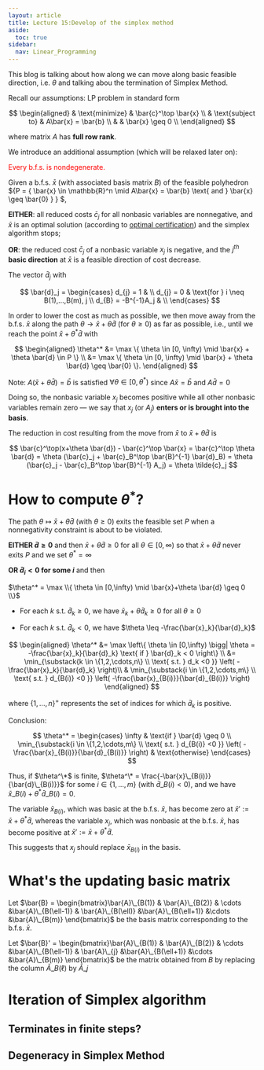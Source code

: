 ```yaml
---
layout: article
title: Lecture 15:Develop of the simplex method
aside:
  toc: true
sidebar:
  nav: Linear_Programming
---
```


This blog is talking about how along we can move along basic feasible direction, i.e. ${ \theta }$ and talking abou the termination of Simplex Method.

<!--more--> 

Recall our assumptions: LP problem in standard form

<center>$$
\begin{aligned}
& \text{minimize} & \bar{c}^\top \bar{x} \\
& \text{subject to} & A\bar{x} = \bar{b} \\
& & \bar{x} \geq 0 \\
\end{aligned}
$$</center>

where matrix ${A}$ has <b>full row rank</b>.

We introduce an additional assumption (which will be relaxed later on):

<font color=red>Every b.f.s. is nondegenerate.</font>

Given a b.f.s. ${\bar{x}}$ (with associated basis matrix $B$) of the feasible polyhedron ${P = \{ \bar{x} \in \mathbb{R}^n \mid A\bar{x} = \bar{b} \text{ and } \bar{x} \geq \bar{0} \} } $,

**EITHER**: all reduced costs ${\bar{c}_j}$ for all nonbasic variables are nonnegative, and ${\bar{x}}$ is an optimal solution (according to [optimal certification](https://wu-haonan.github.io/2023/10/13/LP_Lec_14.html#optimal-condition)) and the simplex algorithm stops;

**OR**: the reduced cost ${\bar{c}_j}$ of a nonbasic variable ${x_j}$ is negative, and the ${j^{th}}$ <b>basic direction</b> at ${\bar{x}}$ is a feasible direction of cost decrease.

The vector ${\bar{d}_j}$ with

<center>$$
\bar{d}_j = \begin{cases}
d_{j} = 1 & \\
d_{j} = 0 & \text{for } i \neq B(1),...,B(m), j \\
d_{B} = -B^{-1}A_j & \\
\end{cases}
$$</center>

In order to lower the cost as much as possible, we then move away from the b.f.s. $\bar{x}$ along the path $\theta \rightarrow \bar{x} + \theta \bar{d}$ (for $\theta \geq 0$) as far as possible, i.e., until we reach the point $\bar{x} + \theta^*\bar{d}$ with

<center>$$
\begin{aligned}
\theta^* &= \max \{ \theta \in [0, \infty) \mid \bar{x} + \theta \bar{d} \in P \} \\
&= \max \{ \theta \in [0, \infty) \mid \bar{x} + \theta \bar{d} \geq \bar{0} \}.
\end{aligned}
$$</center>

Note: ${ A(\bar{x} + \theta \bar{d}) = \bar{b} }$
 is satisfied  ${ \forall \theta \in [0,\theta^*) }$ since  ${ A\bar{x} = \bar{b} }$ and ${ A\bar{d} = 0 }$ 

Doing so, the nonbasic variable $x_j$ becomes positive while all other nonbasic variables remain zero — we say that $x_j$ (or $A_j$) <b>enters or is brought into the basis</b>.

The reduction in cost resulting from the move from $\bar{x}$ to $\bar{x} + \theta \bar{d}$ is

<center>$$
\bar{c}^\top(x+\theta \bar{d}) - \bar{c}^\top \bar{x} = \bar{c}^\top \theta \bar{d} = \theta (\bar{c}_j + \bar{c}_B^\top \bar{B}^{-1} \bar{d}_B) = \theta (\bar{c}_j - \bar{c}_B^\top \bar{B}^{-1} A_j) = \theta \tilde{c}_j
$$</center>

# How to compute ${\theta^*}$?

The path $\theta \mapsto \bar{x}+\theta \bar{d}$ (with $\theta \geq 0$) exits the feasible set $P$ when a nonnegativity constraint is about to be violated.

<b>EITHER $\bar{d} \geq 0$</b> and then $\bar{x}+\theta \bar{d} \geq 0$ for all $\theta \in [0,\infty)$ so that $\bar{x}+\theta \bar{d}$ never exits $P$ and we set $\theta^* = \infty$

<b>OR $\bar{d}_i < 0$ for some $i$</b> and then

$\theta^* = \max \\{ \theta \in [0,\infty) \mid \bar{x}+\theta \bar{d} \geq 0 \\}$

- For each $k$ s.t. $\bar{d}_k \geq 0$, we have $\bar{x}_k+\theta \bar{d}_k \geq 0$ for all $\theta \geq 0$

- For each $k$ s.t. $\bar{d}_k < 0$, we have $\theta \leq -\frac{\bar{x}_k}{\bar{d}_k}$

<center>$$
\begin{aligned}
\theta^* &= \max \left\{ \theta \in [0,\infty) \bigg| \theta = -\frac{\bar{x}_k}{\bar{d}_k} \text{ if } \bar{d}_k < 0 \right\} \\
&= \min_{\substack{k \in \{1,2,\cdots,n\} \\ \text{ s.t. } d_k <0 }} \left( -\frac{\bar{x}_k}{\bar{d}_k} \right)\\
& \min_{\substack{i \in \{1,2,\cdots,m\} \\ \text{ s.t. } d_{B(i)} <0 }} \left( -\frac{\bar{x}_{B(i)}}{\bar{d}_{B(i)}} \right)
\end{aligned}
$$</center>

where $\{1,...,n\}^+$ represents the set of indices for which $\bar{d}_k$ is positive.

Conclusion:

<center>$$
\theta^* = 
\begin{cases} 
\infty & \text{if } \bar{d} \geq 0 \\
\min_{\substack{i \in \{1,2,\cdots,m\} \\ \text{ s.t. } d_{B(i)} <0 }} \left( -\frac{\bar{x}_{B(i)}}{\bar{d}_{B(i)}} \right) & \text{otherwise}
\end{cases}
$$</center>

Thus, if $\theta^\*$ is finite, $\theta^\* = \frac{-\bar{x}\_{B(i)}}{\bar{d}\_{B(i)}}$ for some $i \in \{1,...,m\}$ (with $\bar{d}\_{B(i)} < 0$), and we have $\bar{x}\_{B(i)} + \theta^* \bar{d}\_{B(i)} = 0$.

The variable $\bar{x}_{B(i)}$, which was basic at the b.f.s. $\bar{x}$, has become zero at $\bar{x}' := \bar{x} + \theta^* \bar{d}$, whereas the variable $x_j$, which was nonbasic at the b.f.s. $\bar{x}$, has become positive at $\bar{x}' := \bar{x} + \theta^* \bar{d}$.

This suggests that ${x_j}$ should replace ${\bar{x}_{B(i)}}$ in the basis.

# What's the updating basic matrix

Let $\bar{B} = \begin{bmatrix}\bar{A}\_{B(1)} & \bar{A}\_{B(2)} & \cdots &\bar{A}\_{B(\ell-1)} & \bar{A}\_{B(\ell)} &\bar{A}\_{B(\ell+1)} &\cdots &\bar{A}\_{B(m)} \end{bmatrix}$ be the basis matrix corresponding to the b.f.s. $\bar{x}$.

Let $\bar{B}' = \begin{bmatrix}\bar{A}\_{B(1)} & \bar{A}\_{B(2)} & \cdots &\bar{A}\_{B(\ell-1)} & \bar{A}\_{j} &\bar{A}\_{B(\ell+1)} &\cdots &\bar{A}\_{B(m)} \end{bmatrix}$ be the matrix obtained from ${ B }$ by replacing the column ${ \bar{A}\_{B(\ell)} }$ by ${ \bar{A}\_{j} }$

# Iteration of Simplex algorithm

## Terminates in finite steps?

## Degeneracy in Simplex Method